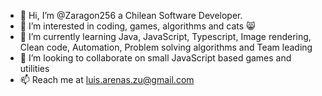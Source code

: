 - 👋 Hi, I’m @Zaragon256 a Chilean Software Developer.
- 👀 I’m interested in coding, games, algorithms and cats :smile_cat:
- 🌱 I’m currently learning Java, JavaScript, Typescript, Image rendering, Clean code, Automation, Problem solving algorithms and Team leading
- 💞️ I’m looking to collaborate on small JavaScript based games and utilities
- 📫 Reach me at luis.arenas.zu@gmail.com
